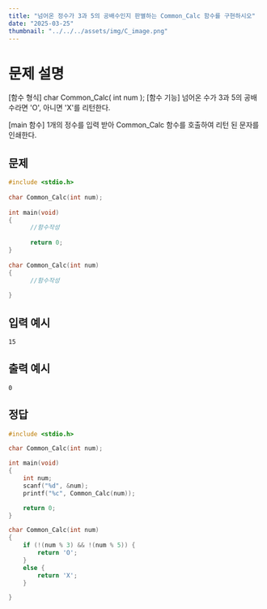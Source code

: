```yaml
---
title: "넘어온 정수가 3과 5의 공배수인지 판별하는 Common_Calc 함수를 구현하시오" 
date: "2025-03-25"
thumbnail: "../../../assets/img/C_image.png"
---
```


# 문제 설명
[함수 형식] char Common_Calc( int num );
[함수 기능] 넘어온 수가 3과 5의 공배수라면 'O', 아니면 'X'를 리턴한다.
 
[main 함수] 1개의 정수를 입력 받아 Common_Calc 함수를 호출하여 리턴 된 문자를 인쇄한다.
## 문제
```c
#include <stdio.h>
 
char Common_Calc(int num);
 
int main(void)
{
      //함수작성
 
      return 0;
}
 
char Common_Calc(int num)
{
      //함수작성
 
}
```

## 입력 예시
```
15
```

## 출력 예시
```
0
```

## 정답
```c
#include <stdio.h>

char Common_Calc(int num);

int main(void)
{
	int num;
	scanf("%d", &num);
	printf("%c", Common_Calc(num));

	return 0;
}

char Common_Calc(int num)
{
	if (!(num % 3) && !(num % 5)) {
		return 'O';
	}
	else {
		return 'X';
	}

}
```

